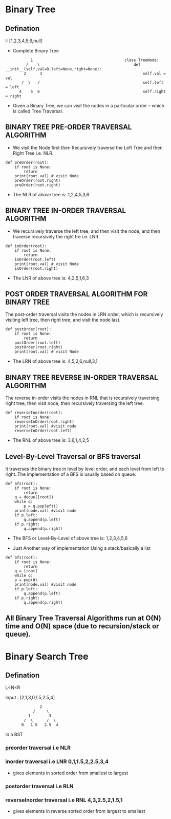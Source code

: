 # Binary Tree


## Defination

I: [1,2,3,4,5,6,null]

- Complete Binary Tree
```
           1                                        class TreeNode:
         /    \                                         def __init__(self,val=0,left=None,right=None):
        2      3                                            self.val = val
       /  \   /                                             self.left = left
      4    5  6                                             self.right = right
```


- Given a Binary Tree, we can visit the nodes in a particular order – which is called Tree Traversal.

## BINARY TREE PRE-ORDER TRAVERSAL ALGORITHM
- We visit the Node first then Recursively traverse the Left Tree and then Right Tree i.e. NLR.

```
def preOrder(root):
    if root is None:
        return
    print(root.val) # visit Node
    preOrder(root.right)
    preOrder(root.right)
```
- The NLR of above tree is: 1,2,4,5,3,6



## BINARY TREE IN-ORDER TRAVERSAL ALGORITHM
- We recursively traverse the left tree, and then visit the node, and then traverse recursively the right tre i.e. LNR.
```
def inOrder(root):
    if root is None:
        return
    inOrder(root.left)
    print(root.val) # visit Node
    inOrder(root.right)
```
- The LNR of above tree is: 4,2,5,1,6,3




## POST ORDER TRAVERSAL ALGORITHM FOR BINARY TREE
The post-order traversal visits the nodes in LRN order, which is recursively visiting left tree, then right tree, and visit the node last.
```
def postOrder(root):
    if root is None:
        return
    postOrder(root.left)
    postOrder(root.right)
    print(root.val) # visit Node
```
- The LRN of above tree is: 4,5,2,6,null,3,1


## BINARY TREE REVERSE IN-ORDER TRAVERSAL ALGORITHM
The reverse in-order visits the nodes in RNL that is recursively traversing right tree, then visit node, then recursively traversing the left tree.
```
def reverseInorder(root):
    if root is None:
    reverseInOrder(root.right)
    print(root.val) #visit node
    reverseInOrder(root.left)
```
- The RNL of above tree is: 3,6,1,4,2,5




## Level-By-Level Traversal or BFS traversal
It traverses the binary tree in level by level order, and each level from left to right..The implementation of a BFS is usually based on queue:

```
def bfs(root):                                                      
    if root is None:                                                
        return
    q = deque([root])
    while q:
        p = q.popleft()
    print(node.val) #visit node
    if p.left:
        q.append(p.left)
    if p.right:
        q.append(p.right)
```
- The BFS or Level-By-Level of above tree is: 1,2,3,4,5,6

- Just Another way of implementation Using a stack/basically a list
```
def bfs(root):
    if root is None:
        return
    q = [root]
    while q:
    p = pop(0)
    print(node.val) #visit node
    if p.left:
        q.append(p.left)
    if p.right:
        q.append(p.right)

```


## All Binary Tree Traversal Algorithms run at O(N) time and O(N) space (due to recursion/stack or queue).





# Binary Search Tree

## Defination 

L<N<R

Input : [2,1,3,0,1.5,2.5,4]

```
               2
            /     \
          1        3
        /  \      /  \
       0   1.5   2.5  4
```

In a BST 
### preorder traversal    i.e NLR   

### inorder traversal     i.e LNR  0,1,1.5,2,2.5,3,4
- gives elements in sorted order from smallest to largest

### postorder traversal   i.e RLN

### reverseInorder traversal i.e RNL 4,3,2.5,2,1.5,1
- gives elements in reverse sorted order from largest to smallest 
